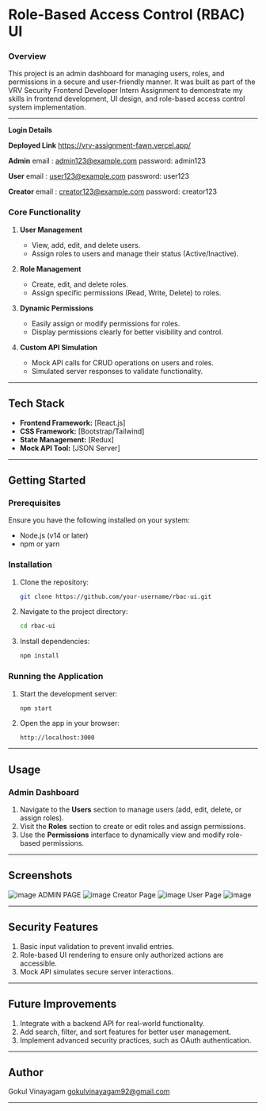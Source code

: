 # **Role-Based Access Control (RBAC) UI**

### **Overview**
This project is an admin dashboard for managing users, roles, and permissions in a secure and user-friendly manner. It was built as part of the VRV Security Frontend Developer Intern Assignment to demonstrate my skills in frontend development, UI design, and role-based access control system implementation.

---
 **Login Details**
 
**Deployed Link** https://vrv-assignment-fawn.vercel.app/

**Admin**
email :  admin123@example.com
password: admin123

**User**
email :  user123@example.com
password: user123

**Creator**
email :  creator123@example.com
password: creator123

### **Core Functionality**
1. **User Management**
   - View, add, edit, and delete users.
   - Assign roles to users and manage their status (Active/Inactive).

2. **Role Management**
   - Create, edit, and delete roles.
   - Assign specific permissions (Read, Write, Delete) to roles.

3. **Dynamic Permissions**
   - Easily assign or modify permissions for roles.
   - Display permissions clearly for better visibility and control.

4. **Custom API Simulation**
   - Mock API calls for CRUD operations on users and roles.
   - Simulated server responses to validate functionality.

---

## **Tech Stack**

- **Frontend Framework:** [React.js]
- **CSS Framework:** [Bootstrap/Tailwind]
- **State Management:** [Redux]
- **Mock API Tool:** [JSON Server]

---

## **Getting Started**

### **Prerequisites**
Ensure you have the following installed on your system:
- Node.js (v14 or later)
- npm or yarn

### **Installation**
1. Clone the repository:
   ```bash
   git clone https://github.com/your-username/rbac-ui.git
   ```
2. Navigate to the project directory:
   ```bash
   cd rbac-ui
   ```
3. Install dependencies:
   ```bash
   npm install
   ```

### **Running the Application**
1. Start the development server:
   ```bash
   npm start
   ```
2. Open the app in your browser:
   ```
   http://localhost:3000
   ```

---

## **Usage**

### **Admin Dashboard**
1. Navigate to the **Users** section to manage users (add, edit, delete, or assign roles).
2. Visit the **Roles** section to create or edit roles and assign permissions.
3. Use the **Permissions** interface to dynamically view and modify role-based permissions.

---

## **Screenshots**

![image](https://github.com/user-attachments/assets/66d237a5-46e3-474c-befa-d6cef18df416)
ADMIN PAGE
![image](https://github.com/user-attachments/assets/c61d3855-8421-4a43-830c-e942602f9991)
Creator Page
![image](https://github.com/user-attachments/assets/8b40c6eb-9e97-4302-97a4-0e03abf8bfd1)
User Page
![image](https://github.com/user-attachments/assets/250e51ab-453c-4f9e-abb8-c66c3cf1c386)

---

## **Security Features**
1. Basic input validation to prevent invalid entries.
2. Role-based UI rendering to ensure only authorized actions are accessible.
3. Mock API simulates secure server interactions.

---

## **Future Improvements**
1. Integrate with a backend API for real-world functionality.
2. Add search, filter, and sort features for better user management.
3. Implement advanced security practices, such as OAuth authentication.
---

## **Author**
Gokul Vinayagam 
gokulvinayagam92@gmail.com

---
